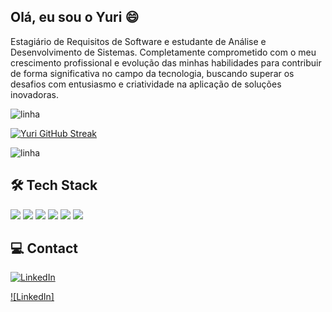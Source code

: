 
## Olá, eu sou o Yuri 😄

Estagiário de Requisitos de Software e estudante de Análise e Desenvolvimento de Sistemas. Completamente comprometido com o meu crescimento profissional e evolução das minhas habilidades para contribuir de forma significativa no campo da tecnologia, buscando superar os desafios com entusiasmo e criatividade na aplicação de soluções inovadoras.

![linha](https://user-images.githubusercontent.com/73097560/115834477-dbab4500-a447-11eb-908a-139a6edaec5c.gif)

[![Yuri GitHub Streak](https://streak-stats.demolab.com?user=yurialvs&theme=transparent&locale=pt_BR&card_width=500)](https://git.io/streak-stats)

![linha](https://user-images.githubusercontent.com/73097560/115834477-dbab4500-a447-11eb-908a-139a6edaec5c.gif)


## 🛠️ Tech Stack

[<img src="https://img.shields.io/badge/HTML5-E34F26?style=for-the-badge&logo=html5&logoColor=white"/>](https://github.com/yurialvs/html-css) [<img src="https://img.shields.io/badge/CSS3-1572B6?style=for-the-badge&logo=css3&logoColor=white"/>](https://github.com/yurialvs/html-css) [<img src="https://img.shields.io/badge/JavaScript-F7DF1E?style=for-the-badge&logo=javascript&logoColor=black"/>](https://github.com/yurialvs/javascript) [<img src="https://img.shields.io/badge/Python-14354C?style=for-the-badge&logo=python&logoColor=white"/>](https://github.com/yurialvs/python) <img src="https://img.shields.io/badge/GitHub-100000?style=for-the-badge&logo=github&logoColor=white"/>  <img src="https://img.shields.io/badge/Visual_Studio_Code-0078D4?style=for-the-badge&logo=visual%20studio%20code&logoColor=white"/>

## 💻 Contact

[![LinkedIn](https://img.shields.io/badge/LinkedIn-0077B5?style=for-the-badge&logo=linkedin&logoColor=white)](https://www.linkedin.com/in/yurialvs/)

[![LinkedIn]](https://www.linkedin.com/in/yurialvs/)
